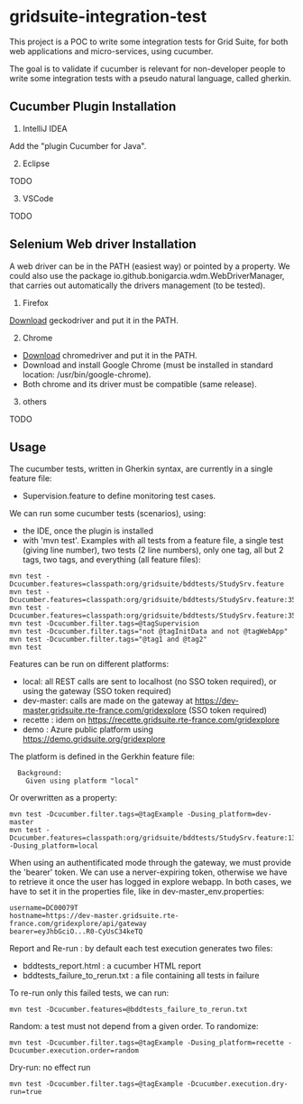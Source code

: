 # gridsuite-integration-test

This project is a POC to write some integration tests for Grid Suite, for both web applications and micro-services, using cucumber.

The goal is to validate if cucumber is relevant for non-developer people to write some integration tests with a pseudo natural language, called gherkin.

## Cucumber Plugin Installation

1) IntelliJ IDEA

Add the "plugin Cucumber for Java".

2) Eclipse

TODO

3) VSCode

TODO

## Selenium Web driver Installation
A web driver can be in the PATH (easiest way) or pointed by a property. We could also use the package io.github.bonigarcia.wdm.WebDriverManager, that carries out automatically the drivers management (to be tested).

1) Firefox

[Download](https://github.com/mozilla/geckodriver/releases) geckodriver and put it in the PATH.

2) Chrome

- [Download](https://chromedriver.chromium.org/downloadsi) chromedriver and put it in the PATH.
- Download and install Google Chrome (must be installed in standard location: /usr/bin/google-chrome).
- Both chrome and its driver must be compatible (same release).


3) others


TODO

## Usage

The cucumber tests, written in Gherkin syntax, are currently in a single feature file:
- Supervision.feature to define monitoring test cases.

We can run some cucumber tests (scenarios), using:
- the IDE, once the plugin is installed
- with 'mvn test'. Examples with all tests from a feature file, a single test (giving line number), two tests (2 line numbers), only one tag, all but 2 tags, two tags, and everything (all feature files):
```
mvn test -Dcucumber.features=classpath:org/gridsuite/bddtests/StudySrv.feature
mvn test -Dcucumber.features=classpath:org/gridsuite/bddtests/StudySrv.feature:35
mvn test -Dcucumber.features=classpath:org/gridsuite/bddtests/StudySrv.feature:35:40
mvn test -Dcucumber.filter.tags=@tagSupervision
mvn test -Dcucumber.filter.tags="not @tagInitData and not @tagWebApp"
mvn test -Dcucumber.filter.tags="@tag1 and @tag2"
mvn test
```
Features can be run on different platforms:
- local: all REST calls are sent to localhost (no SSO token required), or using the gateway (SSO token required)
- dev-master: calls are made on the gateway at https://dev-master.gridsuite.rte-france.com/gridexplore (SSO token required)
- recette : idem on https://recette.gridsuite.rte-france.com/gridexplore
- demo : Azure public platform using https://demo.gridsuite.org/gridexplore


The platform is defined in the Gerkhin feature file:
```
  Background:
    Given using platform "local"
```
Or overwritten as a property:
```
mvn test -Dcucumber.filter.tags=@tagExample -Dusing_platform=dev-master
mvn test -Dcucumber.features=classpath:org/gridsuite/bddtests/StudySrv.feature:133 -Dusing_platform=local
```

When using an authentificated mode through the gateway, we must provide the 'bearer' token.
We can use a nerver-expiring token, otherwise we have to retrieve it once the user has logged in explore webapp.
In both cases, we have to set it in the properties file, like in dev-master_env.properties:
```
username=DC00079T
hostname=https://dev-master.gridsuite.rte-france.com/gridexplore/api/gateway
bearer=eyJhbGciO...R0-CyUsC34keTQ
```

Report and Re-run : by default each test execution generates two files:
- bddtests_report.html : a cucumber HTML report
- bddtests_failure_to_rerun.txt : a file containing all tests in failure

To re-run only this failed tests, we can run:
```
mvn test -Dcucumber.features=@bddtests_failure_to_rerun.txt
```

Random: a test must not depend from a given order. To randomize:
```
mvn test -Dcucumber.filter.tags=@tagExample -Dusing_platform=recette -Dcucumber.execution.order=random
```

Dry-run: no effect run
```
mvn test -Dcucumber.filter.tags=@tagExample -Dcucumber.execution.dry-run=true
```
